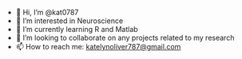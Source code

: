 - 👋 Hi, I’m @kat0787
- 👀 I’m interested in Neuroscience
- 🌱 I’m currently learning R and Matlab
- 💞️ I’m looking to collaborate on any projects related to my research
- 📫 How to reach me: katelynoliver787@gmail.com

<!---
kat0787/kat0787 is a ✨ special ✨ repository because its `README.md` (this file) appears on your GitHub profile.
You can click the Preview link to take a look at your changes.
--->

